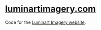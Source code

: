 # [luminartimagery.com](https://luminartimagery.com)
Code for the [Luminart Imagery website](https://luminartimagery.com).
